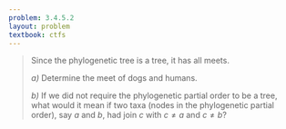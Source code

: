 ```yaml
---
problem: 3.4.5.2
layout: problem
textbook: ctfs
---
```


> Since the phylogenetic tree is a tree, it has all meets.
>
> _a)_ Determine the meet of dogs and humans.
>
> _b)_ If we did not require the phylogenetic partial order to be a tree, what
> would it mean if two taxa (nodes in the phylogenetic partial order), say $a$
> and $b$, had join $c$ with $c \neq a$ and $c \neq b$?
